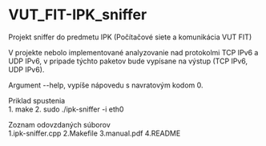 # VUT_FIT-IPK_sniffer

Projekt sniffer do predmetu IPK (Počítačové siete a komunikácia VUT FIT)


V projekte nebolo implementované analyzovanie nad protokolmi TCP IPv6 a UDP IPv6, v pripade týchto paketov bude vypísane na výstup (TCP IPv6, UDP IPv6).

Argument --help, vypíše nápovedu s navratovým kodom 0.

Priklad spustenia	
			1. make
		    	2. sudo ./ipk-sniffer -i eth0
			
Zoznam odovzdaných súborov	
				1.ipk-sniffer.cpp
				2.Makefile
				3.manual.pdf
				4.README
